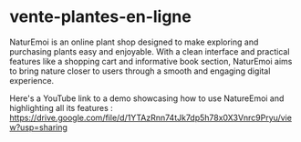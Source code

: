 # vente-plantes-en-ligne
NaturEmoi is an online plant shop designed to make exploring and purchasing plants easy and enjoyable. With a clean interface and practical features like a shopping cart and informative book section, NaturEmoi aims to bring nature closer to users through a smooth and engaging digital experience.

Here's a YouTube link to a demo showcasing how to use NatureEmoi and highlighting all its features :
https://drive.google.com/file/d/1YTAzRnn74tJk7dp5h78x0X3Vnrc9Pryu/view?usp=sharing
